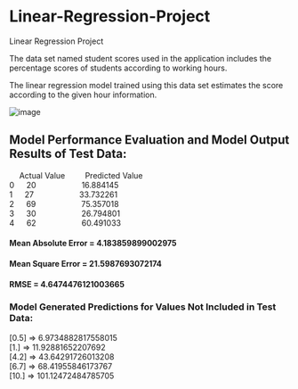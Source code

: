 # Linear-Regression-Project
Linear Regression Project

The data set named student scores used in the application includes the percentage scores of students according to working hours.

The linear regression model trained using this data set estimates the score according to the given hour information.


![image](https://user-images.githubusercontent.com/62267463/114474354-b6743680-9bfe-11eb-8c3f-58f9042a0173.png)


## Model Performance Evaluation and Model Output Results of Test Data:

 &emsp; Actual Value &emsp;&emsp; Predicted Value  <br>
0   &emsp;   20     &emsp;&emsp;&emsp;&emsp;    &emsp;       16.884145  <br>
1   &emsp;   27     &emsp;&emsp;&emsp;&emsp;    &emsp;       33.732261  <br>
2   &emsp;   69     &emsp;&emsp;&emsp;&emsp;    &emsp;       75.357018  <br>
3   &emsp;   30     &emsp;&emsp;&emsp;&emsp;    &emsp;       26.794801  <br>
4   &emsp;   62     &emsp;&emsp;&emsp;&emsp;    &emsp;       60.491033  <br>

#### Mean Absolute Error = 4.183859899002975 <br>
#### Mean Square Error = 21.5987693072174 <br>
#### RMSE = 4.6474476121003665 <br>

### Model Generated Predictions for Values Not Included in Test Data: 
[0.5] => 6.9734882817558015 <br>
[1.] => 11.92881652207692 <br>
[4.2] => 43.64291726013208 <br>
[6.7] => 68.41955846173767 <br>
[10.] => 101.12472484785705 <br>
